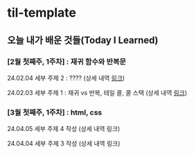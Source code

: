 # til-template

## 오늘 내가 배운 것들(Today I Learned)

### [2월 첫째주, 1주차] : 재귀 함수와 반복문  
24.02.04 세부 주제 2 : ???? (상세 내역 [링크](https://en.wikipedia.org/wiki/Tail_call))  

24.02.03 세부 주제 1 : 재귀 vs 반복, 테일 콜, 콜 스택 (상세 내역 [링크](https://en.wikipedia.org/wiki/Tail_call))  

### [3월 첫째주, 1주차] : html, css

24.04.05 세부 주제 4 작성 (상세 내역 링크)

24.04.04 세부 주제 3 작성 (상세 내역 링크)
